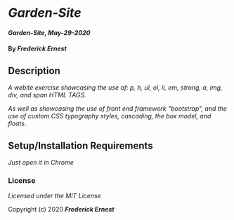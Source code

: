 # _Garden-Site_

#### _Garden-Site, May-29-2020_

#### By _**Frederick Ernest**_

## Description

_A webite exercise showcasing the use of:_
_p, h, ul, ol, li, em, strong, a, img, div, and span HTML TAGS._

_As well as showcasing the use of front end framework "bootstrap", and the use of custom CSS typography styles, cascading, the box model, and floats._

## Setup/Installation Requirements

_Just open it in Chrome_

### License

*Licensed under the MIT License*

Copyright (c) 2020 **_Frederick Ernest_**
